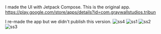 I made the UI with Jetpack Compose.
This is the original app. https://play.google.com/store/apps/details?id=com.graywallstudios.tribun

I re-made the app but we didn't publish this version. 
![ss4](https://user-images.githubusercontent.com/64931785/103442944-7b5f8000-4c6b-11eb-94d3-554a2a12eae0.jpg)   ![ss1](https://user-images.githubusercontent.com/64931785/103442947-7c90ad00-4c6b-11eb-9774-48e87b0a8a2c.jpg)   ![ss2](https://user-images.githubusercontent.com/64931785/103442949-7d294380-4c6b-11eb-9e2c-ff86797976bb.jpg)    ![ss3](https://user-images.githubusercontent.com/64931785/103442950-7d294380-4c6b-11eb-8219-f16f35c7c516.jpg)
